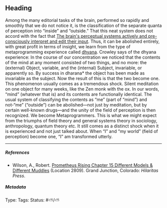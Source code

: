 ## Heading

Among the many editorial tasks of the brain, performed so rapidly and smoothly that we do not notice it, is the classification of the separate quanta of perception into “inside” and “outside.” That this neat system does not accord with the fact that [The brain's perceptual systems actively and pre-consciously interpret and edit their input](The%20brain's%20perceptual%20systems%20actively%20and%20pre-consciously%20interpret%20and%20edit%20their%20input.md). Thus, it can be abolished entirely, with great profit in terms of insight, we learn from the type of metaprogramming experience called [dhyana](). Crowley says of the dhyana experience: In the course of our concentration we noticed that the contents of the mind at any moment consisted of two things, and no more: the (external) Object, variable, and the (internal) Subject, invariable, or apparently so. By success in dharana\* the object has been made as invariable as the subject. Now the result of this is that the two become one. This phenomenon usually comes as a tremendous shock. Silent meditation on one object for many weeks, like the Zen monk with the ox. In our words, “mind” (whatever that is) and its contents are functionally identical. The usual system of classifying the contents as “me” (part of “mind”) and not-“me” (“outside”) can be abolished—not just by meditation, but by certain well-known drugs—and the unity of the field of perception is then recognized. We become Metaprogrammers. This is what we might expect from the triumphs of field theory and general systems theory in sociology, anthropology, quantum theory etc. It still comes as a distinct shock when it is experienced and not just talked about. When “I” and “my world” (field of perception) become one, “I” am transformed utterly.

---

##### References

* Wilson, A., Robert. [Prometheus Rising Chapter 15 Different Models & Different Muddles](Prometheus%20Rising%20Chapter%2015%20Different%20Models%20&%20Different%20Muddles.md) (Location 2809). Grand Junction, Colorado: *Hilaritas Press*.

##### Metadata

Type: 
Tags:
Status: #⛅️/⛅️
